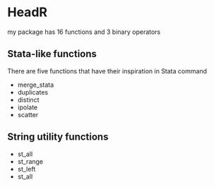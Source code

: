 # HeadR
my package has 16 functions and 3 binary operators
## Stata-like functions
There are five functions that have their inspiration in Stata command
- merge_stata
- duplicates
- distinct
- ipolate
- scatter

## String utility functions
- st_all
- st_range
- st_left
- st_all
